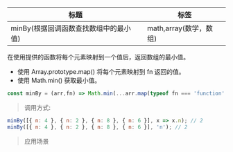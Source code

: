 |  标题   | 标签  |
|  ----  | ----  |
| minBy(根据回调函数查找数组中的最小值) | math,array(数学，数组) |

在使用提供的函数将每个元素映射到一个值后，返回数组的最小值。

* 使用 Array.prototype.map() 将每个元素映射到 fn 返回的值。
* 使用 Math.min() 获取最小值。

```js
const minBy = (arr,fn) => Math.min(...arr.map(typeof fn === 'function' ? fn : val => val[fn]));
```

> 调用方式:

```js
minBy([{ n: 4 }, { n: 2 }, { n: 8 }, { n: 6 }], x => x.n); // 2
minBy([{ n: 4 }, { n: 2 }, { n: 8 }, { n: 6 }], 'n'); // 2
```

> 应用场景
